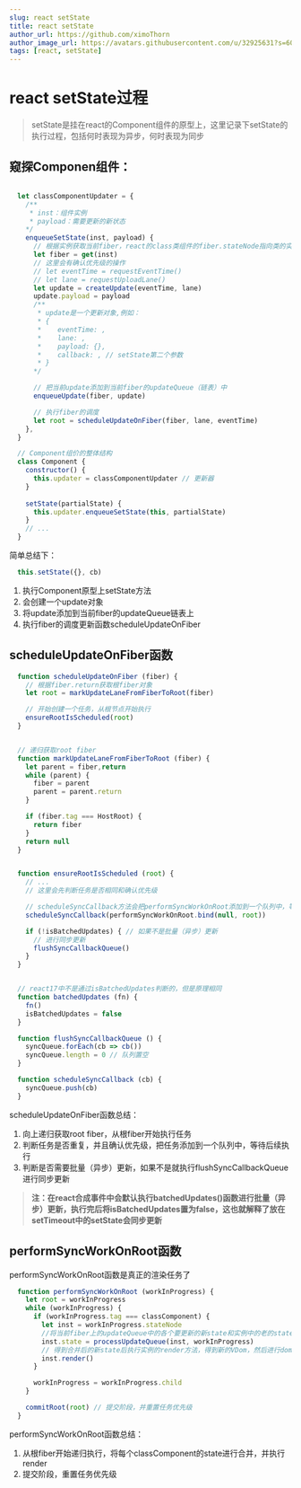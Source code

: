 ```yaml
---
slug: react setState
title: react setState
author_url: https://github.com/ximoThorn
author_image_url: https://avatars.githubusercontent.com/u/32925631?s=60&v=4
tags: [react, setState]
---
```


# react setState过程

>setState是挂在react的Component组件的原型上，这里记录下setState的执行过程，包括何时表现为异步，何时表现为同步

## 窥探Componen组件：

```js

  let classComponentUpdater = {
    /**
     * inst：组件实例
     * payload：需要更新的新状态
    */
    enqueueSetState(inst, payload) {
      // 根据实例获取当前fiber，react的class类组件的fiber.stateNode指向类的实例，实例的_reactInternals属性指向当前fiber
      let fiber = get(inst)
      // 这里会有确认优先级的操作
      // let eventTime = requestEventTime()
      // let lane = requestUploadLane()
      let update = createUpdate(eventTime, lane)
      update.payload = payload
      /**
       * update是一个更新对象,例如：
       * {
       *    eventTime: ,
       *    lane: ,
       *    payload: {},
       *    callback: , // setState第二个参数
       * }
      */

      // 把当前update添加到当前fiber的updateQueue（链表）中
      enqueueUpdate(fiber, update)

      // 执行fiber的调度
      let root = scheduleUpdateOnFiber(fiber, lane, eventTime)
    },
  }

  // Component组价的整体结构
  class Component {
    constructor() {
      this.updater = classComponentUpdater // 更新器
    }
    
    setState(partialState) {
      this.updater.enqueueSetState(this, partialState)
    }
    // ...
  }
```

简单总结下：
```js
  this.setState({}, cb)
```
1. 执行Component原型上setState方法
2. 会创建一个update对象
3. 将update添加到当前fiber的updateQueue链表上
4. 执行fiber的调度更新函数scheduleUpdateOnFiber


## scheduleUpdateOnFiber函数

```js
  function scheduleUpdateOnFiber (fiber) {
    // 根据fiber.return获取根fiber对象
    let root = markUpdateLaneFromFiberToRoot(fiber)

    // 开始创建一个任务，从根节点开始执行
    ensureRootIsScheduled(root)
  }


  // 递归获取root fiber
  function markUpdateLaneFromFiberToRoot (fiber) {
    let parent = fiber,return
    while (parent) {
      fiber = parent
      parent = parent.return
    }

    if (fiber.tag === HostRoot) {
      return fiber
    }
    return null
  }


  function ensureRootIsScheduled (root) {
    // ...
    // 这里会先判断任务是否相同和确认优先级

    // scheduleSyncCallback方法会把performSyncWorkOnRoot添加到一个队列中，等待后续执行
    scheduleSyncCallback(performSyncWorkOnRoot.bind(null, root))

    if (!isBatchedUpdates) { // 如果不是批量（异步）更新
      // 进行同步更新
      flushSyncCallbackQueue()
    }
  }


  // react17中不是通过isBatchedUpdates判断的，但是原理相同
  function batchedUpdates (fn) {
    fn()
    isBatchedUpdates = false
  }

  function flushSyncCallbackQueue () {
    syncQueue.forEach(cb => cb())
    syncQueue.length = 0 // 队列置空
  }

  function scheduleSyncCallback (cb) {
    syncQueue.push(cb)
  }
```
scheduleUpdateOnFiber函数总结：
1. 向上递归获取root fiber，从根fiber开始执行任务
2. 判断任务是否重复，并且确认优先级，把任务添加到一个队列中，等待后续执行
3. 判断是否需要批量（异步）更新，如果不是就执行flushSyncCallbackQueue进行同步更新
   
>**注：在react合成事件中会默认执行batchedUpdates()函数进行批量（异步）更新，执行完后将isBatchedUpdates置为false，这也就解释了放在setTimeout中的setState会同步更新**


## performSyncWorkOnRoot函数

performSyncWorkOnRoot函数是真正的渲染任务了

```js
  function performSyncWorkOnRoot (workInProgress) {
    let root = workInProgress
    while (workInProgress) {
      if (workInProgress.tag === classComponent) {
        let inst = workInProgress.stateNode
        //将当前fiber上的updateQueue中的各个要更新的新state和实例中的老的state进行合并
        inst.state = processUpdateQueue(inst, workInProgress)
        // 得到合并后的新state后执行实例的render方法，得到新的VDom，然后进行dom diff，更新Dom
        inst.render()
      }

      workInProgress = workInProgress.child
    }

    commitRoot(root) // 提交阶段，并重置任务优先级
  }
```

performSyncWorkOnRoot函数总结：
1. 从根fiber开始递归执行，将每个classComponent的state进行合并，并执行render
2. 提交阶段，重置任务优先级

